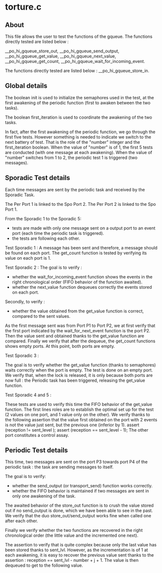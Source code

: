 # torture.c

## About

This file allows the user to test the functions of the gqueue.
The functions directly tested are listed below :

__po_hi_gqueue_store_out,
__po_hi_gqueue_send_output,
__po_hi_gqueue_get_value,
__po_hi_gqueue_next_value,
__po_hi_gqueue_get_count,
__po_hi_gqueue_wait_for_incoming_event.

The functions directly tested are listed below :
__po_hi_gqueue_store_in.

## Global details

The boolean init is used to initialize the semaphores used in the
test, at the first awakening of the periodic function (first to awaken
between the two tasks).

The boolean first_iteration is used to coordinate the awakening of the
two tasks.

In fact, after the first awakening of the periodic function, we go
through the first five tests. However something is needed to indicate
we switch to the next battery of test.  That is the role of the
"number" integer and the first_iteration boolean.  When the value of
"number" is of 1, the first 5 tests are conducted (with one message at
each awakening).  When the value of "number" switches from 1 to 2, the
periodic test 1 is triggered (two messages).

## Sporadic Test details

Each time messages are sent by the periodic task and received by the
Sporadic Task.

The Per Port 1 is linked to the Spo Port 2.
The Per Port 2 is linked to the Spo Port 1.

From the Sporadic 1 to the Sporadic 5:
- tests are made with only one message sent on a output port to an
  event port (each time the periodic task is triggered).
- the tests are following each other.

Test Sporadic 1 :
A message has been sent and therefore, a message should be found on each port.
The get_count function is tested by verifying its value on each port is 1.

Test Sporadic 2 :
The goal is to verify :

- whether the wait_for_incoming_event function shows the events in the
  right chronological order (FIFO behavior of the function awaited).
- whether the next_value function dequeues correctly the events stored
  on each port.

Secondly, to verify :

- whether the value obtained from the get_value function is correct,
  compared to the sent values.

As the first message sent was from Port P1 to Port P2, we at first
verify that the first port indicated by the wait_for_next_event
function is the port P2.  Then the value sent and obtained thanks to
the get_value function are compared.  Finally we verify that after the
dequeue, the get_count functions shows empty ports.  At this point,
both ports are empty.

Test Sporadic 3 :

The goal is to verify whether the get_value function (thanks to
semaphores) waits correctly when the port is empty.  The test is done
on an empty port.  We verify that, when the lock is released, it is
only because both ports are now full : the Periodic task has been
triggered, releasing the get_value function.

Test Sporadic 4 and 5 :

These tests are used to verify this time the FIFO behavior of the
get_value function.  The first lines roles are to establish the
optimal set up for the test (2 values on one port, and 1 value only on
the other).  We verify thanks to the following assertion that the
value first obtained on the port with 2 events is not the value just
sent, but the previous one (inferior by 1).  assert (reception !=
sent_level ); assert (reception == sent_level - 1); The other port
constitutes a control assay.

## Periodic Test details

This time, two messages are sent on the port P3 towards port P4 of the
periodic task : the task are sending messages to itself.

The goal is to verify:
 - whether the send_output (or transport_send) function works correctly.
- whether the FIFO behavior is maintained if two messages are sent in
  only one awakening of the task.

The awaited behavior of the store_out function is to crush the value
stored out if no send_output is done, which we have been able to see
in the past.  We verify that the duo store_out/send_output works fine
when called one after each other.

Finally we verify whether the two functions are recovered in the right
chronological order (the little value and the incremented one next).

The assertion to verify that is quite complex because only the last
value has been stored thanks to sent_lvl.  However, as the
incrementation is of 1 at each awakening, it is easy to recover the
previous value sent thanks to the assertion : reception == sent_lvl -
number + j + 1.  The value is then dequeued to get to the following
value.
